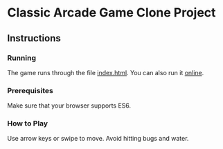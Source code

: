 # Classic Arcade Game Clone Project

## Instructions

### Running

The game runs through the file [index.html](https://github.com/SaudBako/SaudBako.github.io/blob/master/index.html).
You can also run it [online](https://saudbako.github.io/).

### Prerequisites

Make sure that your browser supports ES6.

### How to Play

Use arrow keys or swipe to move.
Avoid hitting bugs and water.
